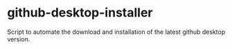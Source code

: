 # github-desktop-installer
Script to automate the download and installation of the latest github desktop version.
